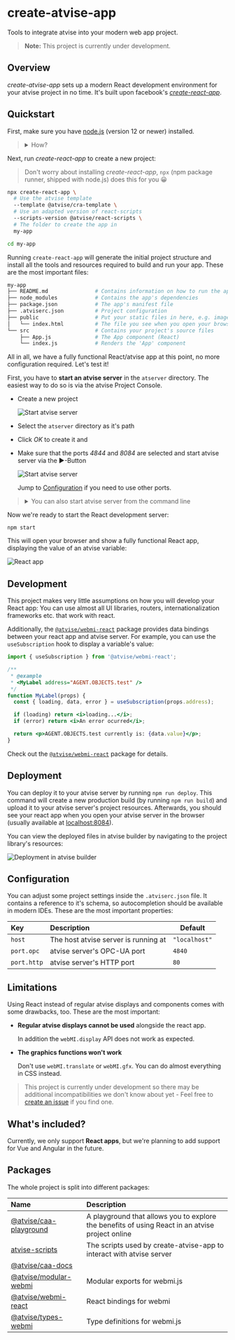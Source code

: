 # create-atvise-app

Tools to integrate atvise into your modern web app project.

> **Note:** This project is currently under development.

## Overview

_create-atvise-app_ sets up a modern React development environment for your atvise project in no time. It's built upon facebook's [_create-react-app_](https://create-react-app.dev).

## Quickstart

First, make sure you have [node.js](https://nodejs.org/en/) (version 12 or newer) installed.

> <details>
> <summary>How?</summary>
>
> Run `node --version` on the command line.
>
> ```sh
> node --version
> v12.18.2 # The node.js version installed
> ```
>
> If this command fails or prints a version number lower than _12_ download and install the latest LTS (long term support) version from [nodejs.org](https://nodejs.org/en/).
>
> </details>

Next, run _create-react-app_ to create a new project:

> Don't worry about installing _create-react-app_, `npx` (npm package runner, shipped with node.js) does this for you 😀

```bash
npx create-react-app \
  # Use the atvise template
  --template @atvise/cra-template \
  # Use an adapted version of react-scripts
  --scripts-version @atvise/react-scripts \
  # The folder to create the app in
  my-app

cd my-app
```

Running `create-react-app` will generate the initial project structure and install all the tools and resources required to build and run your app. These are the most important files:

```sh
my-app
├── README.md               # Contains information on how to run the app
├── node_modules            # Contains the app's dependencies
├── package.json            # The app's manifest file
├── .atviserc.json          # Project configuration
├── public                  # Put your static files in here, e.g. images
│   └── index.html          # The file you see when you open your browser
└── src                     # Contains your project's source files
    ├── App.js              # The App component (React)
    └── index.js            # Renders the 'App' component
```

All in all, we have a fully functional React/atvise app at this point, no more configuration required. Let's test it!

First, you have to **start an atvise server** in the `atserver` directory. The easiest way to do so is via the atvise Project Console.

- Create a new project

  ![Start atvise server](./docs/assets/atmonitor-add-project.png)

- Select the `atserver` directory as it's path
- Click _OK_ to create it and
- Make sure that the ports _4844_ and _8084_ are selected and start atvise server via the ▶️-Button

  ![Start atvise server](./docs/assets/atmonitor-started.png)

  Jump to [Configuration](#configuration) if you need to use other ports.

> <details>
> <summary>You can also start atvise server from the command line</summary>
>
> **On Windows**
>
> ```
> "C:\Program Files\atvise\atserver.exe" /proj=%cd% atserver/nodes.db /boot
> ```
>
> **On Linux**
>
> ```
> atserver --proj $(pwd) --boot
> ```
>
> </details>

Now we're ready to start the React development server:

```
npm start
```

This will open your browser and show a fully functional React app, displaying the value of an atvise variable:

![React app](./docs/assets/react-app.png)

## Development

This project makes very little assumptions on how you will develop your React app: You can use almost all UI libraries, routers, internationalization frameworks etc. that work with react.

Additionally, the [`@atvise/webmi-react`](./packages/react) package provides data bindings between your react app and atvise server. For example, you can use the `useSubscription` hook to display a variable's value:

```jsx
import { useSubscription } from '@atvise/webmi-react';

/**
 * @example
 * <MyLabel address="AGENT.OBJECTS.test" />
 */
function MyLabel(props) {
  const { loading, data, error } = useSubscription(props.address);

  if (loading) return <i>loading...</i>;
  if (error) return <i>An error ocurred</i>;

  return <p>AGENT.OBJECTS.test currently is: {data.value}</p>;
}
```

Check out the [`@atvise/webmi-react`](./packages/react) package for details.

## Deployment

You can deploy it to your atvise server by running `npm run deploy`. This command will create a new production build (by running `npm run build`) and upload it to your atvise server's project resources. Afterwards, you should see your react app when you open your atvise server in the browser (usually available at [localhost:8084](http://localhost:8084)).

You can view the deployed files in atvise builder by navigating to the project library's resources:

![Deployment in atvise builder](./docs/assets/atbuilder-deployed-resources.png)

## Configuration

You can adjust some project settings inside the `.atviserc.json` file. It contains a reference to it's schema, so autocompletion should be available in modern IDEs. These are the most important properties:

| Key         | Description                          | Default       |
| :---------- | :----------------------------------- | ------------- |
| `host`      | The host atvise server is running at | `"localhost"` |
| `port.opc`  | atvise server's OPC-UA port          | `4840`        |
| `port.http` | atvise server's HTTP port            | `80`          |

## Limitations

Using React instead of regular atvise displays and components comes with some drawbacks, too. These are the most important:

- **Regular atvise displays cannot be used** alongside the react app.

  In addition the `webMI.display` API does not work as expected.

- **The graphics functions won't work**

  Don't use `webMI.translate` or `webMI.gfx`. You can do almost everything in CSS instead.

> This project is currently under development so there may be additional incompatibilities we don't know about yet - Feel free to [create an issue](https://github.com/LukasHechenberger/create-atvise-app/issues/new) if you find one.

## What's included?

Currently, we only support **React apps**, but we're planning to add support for Vue and Angular in the future.

<!-- FIXME: Create and link docs on how to use *atvise-scripts* with non-react apps -->

## Packages

The whole project is split into different packages:

<!-- BEGIN packages -->
<!-- This section is generated, do not edit it! -->

| Name                                              | Description                                                                                     |
| :------------------------------------------------ | :---------------------------------------------------------------------------------------------- |
| [@atvise/caa-playground](./examples/playground)   | A playground that allows you to explore the benefits of using React in an atvise project online |
| [atvise-scripts](./packages/atvise-scripts)       | The scripts used by create-atvise-app to interact with atvise server                            |
| [@atvise/caa-docs](./packages/gh-pages)           |                                                                                                 |
| [@atvise/modular-webmi](./packages/modular-webmi) | Modular exports for webmi.js                                                                    |
| [@atvise/webmi-react](./packages/react)           | React bindings for webmi                                                                        |
| [@atvise/types-webmi](./packages/types-webmi)     | Type definitions for webmi.js                                                                   |

<!-- END packages -->
